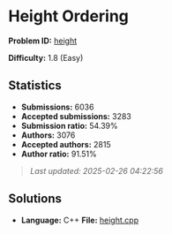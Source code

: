 # Height Ordering

**Problem ID:** [height](https://open.kattis.com/problems/height)

**Difficulty:** 1.8 (Easy)

## Statistics

- **Submissions:** 6036
- **Accepted submissions:** 3283
- **Submission ratio:** 54.39%
- **Authors:** 3076
- **Accepted authors:** 2815
- **Author ratio:** 91.51%

> *Last updated: 2025-02-26 04:22:56*

## Solutions

- **Language:** C++
  **File:** [height.cpp](./height.cpp)
